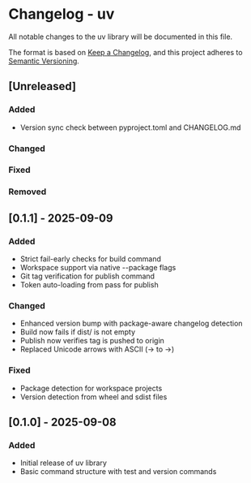 # Changelog - uv

All notable changes to the uv library will be documented in this file.

The format is based on [Keep a Changelog](https://keepachangelog.com/en/1.1.0/),
and this project adheres to [Semantic Versioning](https://semver.org/spec/v2.0.0.html).

## [Unreleased]

### Added
- Version sync check between pyproject.toml and CHANGELOG.md

### Changed

### Fixed

### Removed

## [0.1.1] - 2025-09-09

### Added
- Strict fail-early checks for build command
- Workspace support via native --package flags
- Git tag verification for publish command
- Token auto-loading from pass for publish

### Changed
- Enhanced version bump with package-aware changelog detection
- Build now fails if dist/ is not empty
- Publish now verifies tag is pushed to origin
- Replaced Unicode arrows with ASCII (→ to ->)

### Fixed
- Package detection for workspace projects
- Version detection from wheel and sdist files

## [0.1.0] - 2025-09-08

### Added
- Initial release of uv library
- Basic command structure with test and version commands
